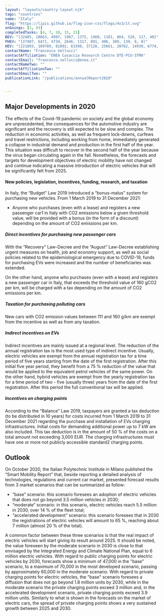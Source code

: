 ```yaml
---
layout: "layouts/country-layout.njk"
tags: "countries"
name: "Italy"
flag: "https://lipis.github.io/flag-icon-css/flags/4x3/it.svg"
onGoings: [1, 43]
completedTasks: [4, 7, 10, 15, 21]
BEV: "[32485, 10663, 4997, 1967, 1375, 1460, 1101, 864, 520, 117, 40]"
PHEV: "[27407, 6471, 4734, 2646, 1317, 891, 406, 309, 139, 6, 0]"
HEV: "[221893, 109789, 81892, 63398, 37128, 25661, 20762, 14930, 6774, 5238, 5009]"
contactName: "Francesco Vellucci"
contactAffiliation: "ENEA Casaccia Research Centre DTE-PCU-STMA"
contactEmail: "francesco.vellucci@enea.it"
contactNameTwo: ""
contactAffiliationTwo: ""
contactEmailTwo: ""
publicationLink: "/publications/annualReport2020"


---
```

## Major Developments in 2020
The effects of the Covid-19 pandemic on society and the global economy are unprecedented, the consequences for the automotive industry are significant and the recovery is still expected to be slow and complex. The reduction in economic activities, as well as frequent lock-downs, curfews and travel restrictions, including working from home, immediately generated a collapse in industrial demand and production in the first half of the year. This situation was difficult to recover in the second half of the year because the virus began circulating again in the fall. Nonetheless, the forecasts and targets for development objectives of electric mobility have not changed and continue indicating a massive introduction of electric vehicles that will be significantly felt from 2025. 

#### New policies, legislation, incentives, funding, research, and taxation 
In Italy, the “Budget” Law 2019 introduced a “bonus-malus” system for purchasing new vehicles. From 1 March 2019 to 31 December 2021: 
- Anyone who purchases (even with a lease) and registers a new passenger car1 in Italy with CO2 emissions below a given threshold value, will be provided with a bonus (in the form of a discount) depending on the amount of CO2 emissions per km.  


##### Direct incentives for purchasing new passenger cars 
With the “Recovery” Law-Decree and the “August” Law-Decree establishing urgent measures on health, job and economy support, as well as social policies related to the epidemiological emergency due to COVID-19, funds for purchasing EVs were increased and the number of beneficiaries was extended. 

On the other hand, anyone who purchases (even with a lease) and registers a new passenger car in Italy, that exceeds the threshold value of 160 gCO2 per km, will be charged with a tax depending on the amount of CO2 emissions per km. 
##### Taxation for purchasing polluting cars 
New cars with CO2 emission values between 111 and 160 g/km are exempt from the incentive as well as from any taxation. 
##### Indirect incentives on EVs 
Indirect incentives are mainly issued at a regional level. The reduction of the annual registration tax is the most used type of indirect incentive. Usually, electric vehicles are exempt from the annual registration tax for a time period of five years starting from the date of the first registration. After this initial five year period, they benefit from a 75 % reduction of the value that would be applied to the equivalent petrol vehicles of the same power. On the other hand, hybrid vehicles are exempt from the yearly registration tax for a time period of two - five (usually three) years from the date of the first registration. After this period the full conventional tax will be applied. 
##### Incentives on charging points 
According to the “Balance” Law 2019, taxpayers are granted a tax deduction (to be distributed in 10 years) for costs incurred from 1 March 2019 to 31 December 2021 regarding the purchase and installation of EVs charging infrastructures. Initial costs for demanding additional power up to 7 kW are also included. This tax deduction is in the amount of 50 % of the costs on a total amount not exceeding 3,000 EUR. The charging infrastructures must have one or more not publicly accessible standard2 charging points. 
## Outlook   
On October 2020, the Italian Polytechnic Institute in Milano published the “Smart Mobility Report” that, beside reporting a detailed analysis of technologies, regulations and current car market, presented forecast results from 3 market scenarios that can be summarized as follow: 
- “base” scenario: this scenario foresees an adoption of electric vehicles that does not go beyond 3.5 million vehicles in 2030; 
- “moderate” scenario: in this scenario, electric vehicles reach 5.5 million in 2030, over 14 % of the fleet total; 
- “accelerated development” scenario: this scenario foresees that in 2030 the registrations of electric vehicles will amount to 65 %, reaching about 7 million (almost 20 % of the total). 

A common factor between these three scenarios is that the real impact of electric vehicles will start giving its result around 2025. 
It should be noted, the value foreseen by the moderate scenario in 2030 is close to that envisaged by the Integrated Energy and Climate National Plan, equal to 6 million electric vehicles. 
With regard to public charging points for electric vehicles by 2030, forecasts show a minimum of 47,000 in the "base" scenario, to a maximum of 70,000 in the most developed scenario, passing by approximately 60,000 in the moderate scenario. 
With regard to private charging points for electric vehicles, the "base" scenario foresees a diffusion that does not go beyond 1.8 million units by 2030, while in the moderate scenario the private charging points exceed 3 million and, in the accelerated development scenario, private charging points exceed 3.9 million units. Similarly to what is shown in the forecasts on the market of electric cars, the spread of private charging points shows a very sustained growth between 2025 and 2030. 
